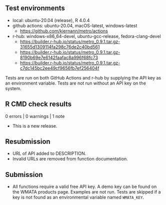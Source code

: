 ## Test environments

* local: ubuntu-20.04 (release), R 4.0.4
* github actions: ubuntu-20.04, macOS-latest, windows-latest 
  * <https://github.com/kiernann/metro/actions>
* r-hub: windows-x86_64-devel, ubuntu-gcc-release, fedora-clang-devel
  * <https://builder.r-hub.io/status/metro_0.9.1.tar.gz-31655d1309114fa298c76de2c40bd561>
  * <https://builder.r-hub.io/status/metro_0.9.1.tar.gz-8190b69e7e6142faafac8a996f68fc73>
  * <https://builder.r-hub.io/status/metro_0.9.1.tar.gz-c7dc145bc2ee49cf9656fb7ef256404f>

Tests are run on both GitHub Actions and r-hub by supplying the API key as an
environment variable. Tests are not run without an API key on the system.

## R CMD check results

0 errors | 0 warnings | 1 note

* This is a new release.

## Resubmission

* URL of API added to DESCRIPTION.
* Invalid URLs are removed from function documentation.

## Submission

* All functions require a valid free API key. A demo key can be found on the
  WMATA products page. Examples are not run. Tests are skipped if a key is not
  found as an environmental variable named `WMATA_KEY`.
